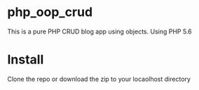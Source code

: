 # php_oop_crud
This is a pure PHP CRUD blog app using objects. Using PHP 5.6

# Install
Clone the repo or download the zip to your locaolhost directory
